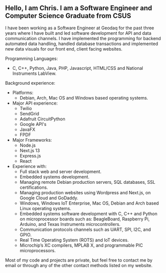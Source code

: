 ## Hello, I am Chris. I am a Software Engineer and Computer Science Graduate from CSUS

I have been working as a Software Engineer at Geodaq for the past three years where I have built and led software development for API and data communication channels. I have implemented the programming for backend automated data handling, handled database transactions and implemented new data visuals for our front end, client facing websites.
  
Programming Languages:
  - C, C++, Python, Java, PHP, Javascript, HTML/CSS and National Instruments LabView.
 
 Background experience:
  - Platforms:
    - Debian, Arch, Mac OS and Windows based operating systems.
  - Major API experience:
    - Twilio
    - SendGrid
    - Adafruit CircuitPython
    - Google API's
    - JavaFX
    - FPDF
  - Major Frameworks:
    - Node.js
    - Next.js 13
    - Express.js
    - React
  - Experience with:
    - Full stack web and server development.
    - Embedded systems development.
    - Managing remote Debian production servers, SQL databases, SSL certifications.
    - Managing production websites using Wordpress and Next.js, on Google Cloud and GoDaddy.
    - Windows, Windows IoT Enterprise, Mac OS, Debian and Arch based Linux operating systems.
    - Embedded systems software development with C, C++ and Python on microprocessor boards such as: BeagleBoard, Raspberry Pi, Arduino, and Texas Instruments  microcontrollers.
    - Communication protocols channels such as UART, SPI, I2C, and GPIO.
    - Real Time Operating System (ROTS) and IoT devices.
    - Microchip’s XC compilers, MPLAB X, and programmable PIC microprocessors.



  
  Most of my code and projects are private, but feel free to contact me by email or through any of the other contact methods listed on my website.

